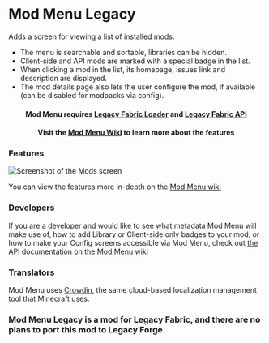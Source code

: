 # Mod Menu Legacy

Adds a screen for viewing a list of installed mods. 
* The menu is searchable and sortable, libraries can be hidden. 
* Client-side and API mods are marked with a special badge in the list.
* When clicking a mod in the list, its homepage, issues link and description are displayed.
* The mod details page also lets the user configure the mod, if available (can be disabled for modpacks via config).

<h4 align="center">
Mod Menu requires <a href="https://legacyfabric.net/downloads.html">Legacy Fabric Loader</a> and <a href="https://modrinth.com/mod/legacy-fabric-api">Legacy Fabric API</a>
</h4>
<h4 align="center">
Visit the <a href="https://github.com/TexTrueStudio/ModMenuLegacy/wiki">Mod Menu Wiki</a> to learn more about the features
</h4>

### Features

![Screenshot of the Mods screen](https://camo.githubusercontent.com/3fb56ac264de3a3be29bf2da68f93d667cd773d8285c7b152f1ae8db2cfaffbb/68747470733a2f2f692e696d6775722e636f6d2f79794f6d564d322e706e67)

You can view the features more in-depth on the [Mod Menu wiki](https://github.com/TexTrueStudio/ModMenuLegacy/wiki/API)

### Developers

If you are a developer and would like to see what metadata Mod Menu will make use of, how to add Library or Client-side only badges to your mod, or how to make your Config screens accessible via Mod Menu, check out [the API documentation on the Mod Menu wiki](https://github.com/TexTrueStudio/ModMenuLegacy/wiki/API)

### Translators

Mod Menu uses [Crowdin](https://crowdin.com/project/mod-menu), the same cloud-based localization management tool that Minecraft uses.

### Mod Menu Legacy is a mod for Legacy Fabric, and there are no plans to port this mod to Legacy Forge.
